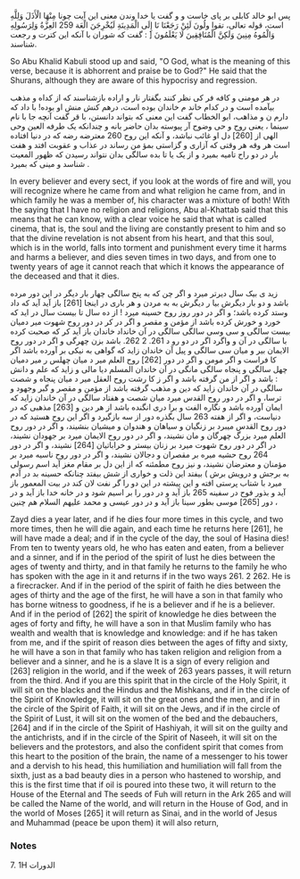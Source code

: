 پس ابو خالد کابلی بر پای خاست و و گفت یا خدا وندن معنی این آیت چونا مِنْهَا الْأَذَلَ وَلِلَّهِ است، قوله تعالی، تقوا ولُونَ لَئِنْ رَجَعْنَا نَا إِلَى الْمَدِينَةِ لَيُخْرِجَنَ الْعَة 259 العِزَّةُ وَلِرَسُولِهِ وَالْمُوهُ مِنِينَ وَلَكِنَّ الْمُنَافِقِينَ لَا يَعْلَمُونَ [ : گفت که شوران با آنکه این کترت و رجعت شناسند. 

So Abu Khalid Kabuli stood up and said, "O God, what is the meaning of this verse, because it is abhorrent and praise be to God?" He said that the Shurans, although they are aware of this hypocrisy and regression.

در هر مومنی و کافه فر کی نظر کنند بگفتار نار و اراده بازشناسند که از کداه و مذهب بیآمده است و در کدام خاند م خاندان بوده است، درهم کنش منش او بوده! با داد که دارم ن و مذاهب، ابو الخطاب گفت این معنی که بتواند دانستن، با قر گفت آنچه جا با نام سینما ، یعنی روح و حی وضوح آر پیوسته بدان حاضر بانه و چندانکه یک طرفه العین وحی الهی از [260] دل او غائب نباشد، و آنکه این روح 260 معترضه رضه که در دنیا افتاده است هر وقه هر وقتی که آزاری و گزاستی بمؤ من رساند در عذاب و عقوبت افتد و هفت بار در دو راح تامیه بمیرد و از یک یا تا بده سالگی بدان نتواند رسیدن که ظهور المعیت شناسد و مینی که بمیرد . 

In every believer and every sect, if you look at the words of fire and will, you will recognize where he came from and what religion he came from, and in which family he was a member of, his character was a mixture of both! With the saying that I have no religion and religions, Abu al-Khattab said that this means that he can know, with a clear voice he said that what is called cinema, that is, the soul and the living are constantly present to him and so that the divine revelation is not absent from his heart, and that this soul, which is in the world, falls into torment and punishment every time it harms and harms a believer, and dies seven times in two days, and from one to twenty years of age it cannot reach that which it knows the appearance of the deceased and that it dies.

زید ی بیک سال دیرتر میرد و اگر چن که به پنج سالگی چهار بار دیگر در این دور مرده باشد و دو بار دیگرش بیا ر دیگرش به به مردن و هر باری در اینجا [261] باز آید آید که داد وستد کرده باشد؛ و اگر در دور روز روح حسینه میرد ! از ده سال تا بیست سال در اید که خورد و خورش کرده باشد از مؤمن و مقصر و اگر در کر در دور روح شهوت میر دمیان بیست سالگی و سی وسی سالگی سالگی در آن خانداد خاندان باز آید کر که صحبت کرده با سالگی در آن و واگرد اگر در دو رو د 261. 2 262. باشد بزن چھرگی و اگر در دور روح الایمان بیر و میان سی سالگی و پیل آن خاندان زاید که گواهی به نیکی بر آورده باشد اگر کا فراست و اگر مومن و اگر در دور [262] روح العلم میر د میان چهلس ر میر دمیان چهل سالگی و پنجاه سالگی مانگی در آن خاندان المسلم دیا مالی و زاید که علم و دانش : باشد و اگر از من گرفته باشد و اگر ز کا رشت روح العقل میر د میان پنجاه و شصت سالگی در آن خاندان زاید که دین و مذهب گرفته باشد از مؤمن و مقصر و گبر وجهود و ترسا، و اگر در دور روح القدس میرد میان شصت و هفتاد سالگی در آن خاندان زاید که ایمان آورده باشد و نگاره الفت و برا دری انگنده باشد از هر دین و [263] مذهبی که در دنیاست، و اگر از هفته 263 سال بگذره دور از سه بازگیرد و اگر این روح هستید که در دور روح القدس میبرد بر زنگیان و سیاهان و هندوان و میشیان بنشیند، و اگر در دور روح العلم میرد بزرگ چهرگان و مان نشیند، و اگر در دور روح الایمان میرد بر جهودان نشیند، در اگر در دور روح شهوت میرد بر زنان بیستر و خراباتیان [264] نشیند، و اگر در دور 264 روح حشیه میره بر مقصران و دجالان نشیند، و اگر در دور روح ناسیه میرد بر مؤمنان و معترضان نشیند، و نیز روح مطمئنه که از این دل بر مقام مغز آید اسم رسولی به برجش و درویش برش ) بیفتد این ذلت و خواری از شش بیفتد چنانکه حسینه بد در آدم میرد با شتاب پرستی افته و این پیشته در این دو را گر نفت لان کند در بیت المعمور باز آید و بذور فوح در سفینه 265 باز آید و در دور را بر اسیم شود و در خانه خدا باز آید و در دور [265] موسی بطور سینا باز آید و در دور عیسی و محمد علیهم السلام هم چنین ،

Zayd dies a year later, and if he dies four more times in this cycle, and two more times, then he will die again, and each time he returns here [261], he will have made a deal; and if in the cycle of the day, the soul of Hasina dies! From ten to twenty years old, he who has eaten and eaten, from a believer and a sinner, and if in the period of the spirit of lust he dies between the ages of twenty and thirty, and in that family he returns to the family he who has spoken with the age in it and returns if in the two ways 261. 2 262. He is a firecracker. And if in the period of the spirit of faith he dies between the ages of thirty and the age of the first, he will have a son in that family who has borne witness to goodness, if he is a believer and if he is a believer. And if in the period of [262] the spirit of knowledge he dies between the ages of forty and fifty, he will have a son in that Muslim family who has wealth and wealth that is knowledge and knowledge: and if he has taken from me, and if the spirit of reason dies between the ages of fifty and sixty, he will have a son in that family who has taken religion and religion from a believer and a sinner, and he is a slave It is a sign of every religion and [263] religion in the world, and if the week of 263 years passes, it will return from the third. And if you are this spirit that in the circle of the Holy Spirit, it will sit on the blacks and the Hindus and the Mishkans, and if in the circle of the Spirit of Knowledge, it will sit on the great ones and the men, and if in the circle of the Spirit of Faith, it will sit on the Jews, and if in the circle of the Spirit of Lust, it will sit on the women of the bed and the debauchers, [264] and if in the circle of the Spirit of Hashiyah, it will sit on the guilty and the antichrists, and if in the circle of the Spirit of Naseeh, it will sit on the believers and the protestors, and also the confident spirit that comes from this heart to the position of the brain, the name of a messenger to his tower and a dervish to his head, this humiliation and humiliation will fall from the sixth, just as a bad beauty dies in a person who hastened to worship, and this is the first time that if oil is poured into these two, it will return to the House of the Eternal and The seeds of Fuh will return in the Ark 265 and will be called the Name of the world, and will return in the House of God, and in the world of Moses [265] it will return as Sinai, and in the world of Jesus and Muhammad (peace be upon them) it will also return,
### Notes

7. 1H الدورات